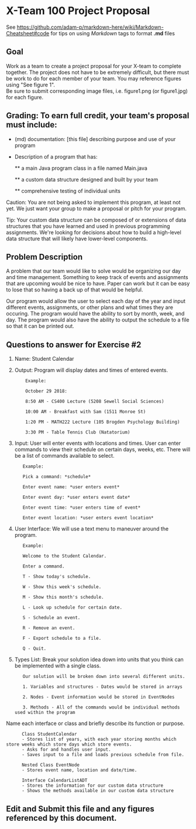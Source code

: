 # X-Team 100 Project Proposal

See https://github.com/adam-p/markdown-here/wiki/Markdown-Cheatsheet#code for tips on using *Markdown* tags to format __.md__ files

## Goal

Work as a team to create a project proposal for your X-team to complete together.
The project does not have to be extremely difficult,
but there must be work to do for each member of your team.
You may reference figures using "See figure 1".  
Be sure to submit corresponding image files, i.e. figure1.png (or figure1.jpg) for each figure.

## Grading: To earn full credit, your team's proposal must include:

* (md) documentation: [this file] describing purpose and use of your program

* Description of a program that has:

  ** a main Java program class in a file named Main.java
  
  ** a custom data structure designed and built by your team
  
  ** comprehensive testing of individual units
  
 Caution: You are not being asked to implement this program, at least not yet. 
 We just want your group to make a proposal or pitch for your program.
 
 Tip: Your custom data structure can be composed of or extensions of data structures that you have learned and used in previous programming assignments.  We're looking for decisions about how to build a high-level data structure that will likely have lower-level components.

## Problem Description

A problem that our team would like to solve would be organizing our day and time management.  Something to keep track of events and assignments that are upcoming would be nice to have.  Paper can work but it can be easy to lose that so having a back up of that would be helpful.

Our program would allow the user to select each day of the year and input different events, assignments, or other plans and what times they are occuring.  The program would have the ability to sort by month, week, and day.  The program would also have the ability to output the schedule to a file so that it can be printed out.

## Questions to answer for Exercise #2

1. Name: Student Calendar



2. Output: Program will display dates and times of entered events. 

           Example: 
           
           October 29 2018: 
           
           8:50 AM - CS400 Lecture (5208 Sewell Social Sciences)
           
           10:00 AM - Breakfast with Sam (1511 Monroe St)
           
           1:20 PM - MATH222 Lecture (105 Brogden Psychology Building)
           
           3:30 PM - Table Tennis Club (Natatorium)

3. Input: User will enter events with locations and times. User can enter commands to view their schedule on certain days, weeks, etc. 
  There will be a list of commands available to select.

          Example:
          
          Pick a command: *schedule*
          
          Enter event name: *user enters event*
          
          Enter event day: *user enters event date*
          
          Enter event time: *user enters time of event*
          
          Enter event location: *user enters event location*

4. User Interface: We will use a text menu to maneuver around the program.

          Example:
          
          Welcome to the Student Calendar.
          
          Enter a command.
          
          T - Show today's schedule.
          
          W - Show this week's schedule.
          
          M - Show this month's schedule.
          
          L - Look up schedule for certain date.
          
          S - Schedule an event.
          
          R - Remove an event.
          
          F - Export schedule to a file.
          
          Q - Quit.


5. Types List: Break your solution idea down into units that you think can be implemented with a single class.

          Our solution will be broken down into several different units.
          
          1. Variables and structures - Dates would be stored in arrays
          
          2. Nodes - Event information would be stored in EventNodes
          
          3. Methods - All of the commands would be individual methods used within the program

Name each interface or class and briefly describe its function or purpose.

          Class StudentCalendar
          - Stores list of years, with each year storing months which store weeks which store days which store events.
          - Asks for and handles user input.
          - Saves input to a file and loads previous schedule from file.
          
          Nested Class EventNode
          - Stores event name, location and date/time.
          
          Interface CalendarListADT
          - Stores the information for our custom data structure
          - Shows the methods available in our custom data structure


## Edit and Submit this file and any figures referenced by this document.

